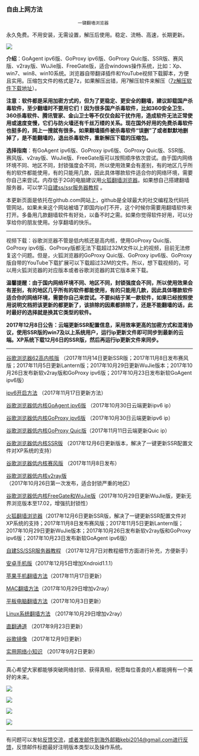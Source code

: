### ************************自由上网方法************************

                               一键翻墙浏览器


永久免费。不用安装，无需设置，解压后使用。稳定、流畅、高速，长期更新。

![](https://raw.githubusercontent.com/Alvin9999/pac2/master/%E5%9B%BE%E6%A0%87.PNG)


**介绍**：GoAgent ipv6版、GoProxy ipv6版、GoProxy Quic版、SSR版、赛风版、v2ray版、WuJie版、FreeGate版，适合windows操作系统，比如：Xp、win7、win8、win10系统。浏览器自带翻译插件和YouTube视频下载脚本，方便且实用。压缩包文件的格式是7z，如果解压出错，用7解压软件来解压（[7z解压软件下载地址](https://sparanoid.com/lab/7z/)）。

**注意：软件都是采用加密方式的，但为了更稳定、更安全的翻墙，建议卸载国产杀毒软件，至少翻墙时不要用它们！因为很多国产杀毒软件，比如360安全卫生、360杀毒软件、腾讯管家、金山卫士等不仅仅会起干扰作用，造成软件无法正常使用或速度变慢，它们与防火墙还有千丝万缕的关系。现在国外好用的免费杀毒软件也挺多的，网上一搜就有很多。如果翻墙插件被杀毒软件“误删”了或者默默地删掉了，是不能翻墙的，退出杀毒软件，重新解压下载的压缩包。**

**选择指南**：有GoAgent ipv6版、GoProxy ipv6版、GoProxy Quic版、SSR版、赛风版、v2ray版、WuJie版、FreeGate版可以按照顺序依次尝试。由于国内网络环境不同、地区不同，封锁强度会不同，所以使用效果会有差别，有的地区几乎所有的软件都能使用，有的只能用几款，因此具体哪款软件适合你的网络环境，需要你自己来尝试。内存低于2G的电脑建议用[火狐翻墙浏览器](https://github.com/Alvin9999/new-pac/wiki/%E7%81%AB%E7%8B%90%E7%BF%BB%E5%A2%99%E6%B5%8F%E8%A7%88%E5%99%A8)。如果想自己搭建翻墙服务器，可以学习[自建ss/ssr服务器教程](https://github.com/Alvin9999/new-pac/wiki/%E8%87%AA%E5%BB%BAss%E6%9C%8D%E5%8A%A1%E5%99%A8%E6%95%99%E7%A8%8B) 。

本更新页面是依托在github.com网站上，github是全球最大的社交编程及代码托管网站，如果未来这个网站被墙了即国内ip打不开，这个时候你需要用翻墙软件来打开。多备用几款翻墙软件有好处，以备不时之需。如果你觉得软件好用，可以分享给你的朋友使用。分享翻墙的快乐。

***

视频下载：谷歌浏览器不管是低内核还是高内核，使用GoProxy Quic版、GoProxy ipv6版、GoProxy版都无法下载超过32M文件以上的视频，目前无法修复这个问题。但是，火狐浏览器的GoProxy Quic版、GoProxy ipv6版、GoProxy版自带的YouTube下载扩展可以下载超过32M的文件。所以，想下载视频的，可以用火狐浏览器的对应版本或者谷歌浏览器的其它版本来下载。

**温馨提醒：由于国内网络环境不同、地区不同，封锁强度会不同，所以使用效果会有差别，有的地区几乎所有的软件都能使用，有的只能用几款，因此具体哪款软件适合你的网络环境，需要你自己来尝试。不要纠结于某一款软件，如果已经按照使用说明文档把该更新的都更新了，该排除的因素都排除了，还是不能翻墙的话，此时最好的选择就是换其它类型的软件。**

**2017年12月8日公告：云端更新SSR配置信息，采用效率更高的加密方式和混淆协议，使用SSR版的win7及以上系统用户，运行ip更新文件即可同步到最新的云端。XP系统下载12月6日的SSR版，然后再运行ip更新文件来同步。**

***

[谷歌浏览器62高内核版](https://github.com/Alvin9999/new-pac/wiki/%E9%AB%98%E5%86%85%E6%A0%B8%E7%89%88) （2017年11月14日更新SSR版；2017年11月8日发布赛风版；2017年11月5日更新Lantern版；2017年10月29日更新WuJie版本；2017年10月26日发布新软v2ray版和GoProxy ipv6版；2017年10月23日发布新软GoAgent ipv6版）

[ipv6开启方法](https://github.com/Alvin9999/new-pac/wiki/ipv6%E5%BC%80%E5%90%AF%E6%96%B9%E6%B3%95) （2017年11月17日更新方法）

[谷歌浏览器低内核GoAgent ipv6版](https://github.com/Alvin9999/new-pac/wiki/GoAgent-ipv6%E7%89%88) （2017年10月30日云端更新ipv6 ip）

[谷歌浏览器低内核GoProxy ipv6版](https://github.com/Alvin9999/new-pac/wiki/GoProxy-ipv6%E7%89%88) （2017年10月30日云端更新ipv6 ip）

[谷歌浏览器低内核GoProxy Quic版](https://github.com/Alvin9999/new-pac/wiki/GoProxy-Quic%E7%89%88)（2017年11月11日云端更新Quic ip）

[谷歌浏览器低内核SSR版](https://github.com/Alvin9999/new-pac/wiki/SSR%E7%89%88) （2017年12月6日更新版本，解决了一键更新SSR配置文件对XP系统的支持）

[谷歌浏览器低内核赛风版](https://github.com/Alvin9999/new-pac/wiki/%E8%B5%9B%E9%A3%8E%E7%89%88) （2017年11月8日发布）

[谷歌浏览器低内核v2ray版](https://github.com/Alvin9999/new-pac/wiki/v2ray%E7%89%88) （2017年10月26日第一次发布，适合封锁严重的地区）

[谷歌浏览器低内核FreeGate和WuJie版](https://github.com/Alvin9999/new-pac/wiki/FreeGate%E5%92%8CWuJie%E7%89%88)（2017年10月29日更新WuJie版，更新无界浏览版本至17.02，增强抗封锁性）

[火狐翻墙浏览器](https://github.com/Alvin9999/new-pac/wiki/%E7%81%AB%E7%8B%90%E7%BF%BB%E5%A2%99%E6%B5%8F%E8%A7%88%E5%99%A8)（2017年12月6日更新SSR版，解决了一键更新SSR配置文件对XP系统的支持；2017年11月8日发布赛风版；2017年11月5日更新Lantern版；2017年10月29日更新WuJie版本；2017年10月26日发布新软v2ray版和GoProxy ipv6版；2017年10月23日发布新软GoAgent ipv6版）

[自建SS/SSR服务器教程](https://github.com/Alvin9999/new-pac/wiki/%E8%87%AA%E5%BB%BAss%E6%9C%8D%E5%8A%A1%E5%99%A8%E6%95%99%E7%A8%8B) （2017年12月7日对教程细节方面进行补充，方便新手）

[安卓手机版](https://github.com/Alvin9999/new-pac/wiki/%E5%AE%89%E5%8D%93%E6%89%8B%E6%9C%BA%E7%89%88)（2017年12月5日增加Xndroid1.1.1）

[苹果手机翻墙方法](https://github.com/Alvin9999/new-pac/wiki/%E8%8B%B9%E6%9E%9C%E6%89%8B%E6%9C%BA%E7%BF%BB%E5%A2%99%E8%BD%AF%E4%BB%B6)（2017年11月17日更新）

[MAC翻墙方法](https://github.com/Alvin9999/new-pac/wiki/%E8%8B%B9%E6%9E%9C%E7%94%B5%E8%84%91MAC%E7%BF%BB%E5%A2%99%E8%BD%AF%E4%BB%B6)（2017年10月29日增加v2ray）

[平板电脑翻墙方法](https://github.com/Alvin9999/new-pac/wiki/%E5%B9%B3%E6%9D%BF%E7%94%B5%E8%84%91%E7%BF%BB%E5%A2%99%E8%BD%AF%E4%BB%B6)（2017年10月3日更新）

[Linux系统翻墙方法](https://github.com/Alvin9999/new-pac/wiki/Linux%E7%B3%BB%E7%BB%9F%E7%BF%BB%E5%A2%99%E6%96%B9%E6%B3%95) （2017年10月29日增加v2ray）

[直翻通道](https://github.com/Alvin9999/new-pac/wiki/%E7%9B%B4%E7%BF%BB%E9%80%9A%E9%81%93) （2017年9月23日更新）

[谷歌镜像](https://github.com/Alvin9999/new-pac/wiki/%E8%B0%B7%E6%AD%8C%E9%95%9C%E5%83%8F) （2017年12月9日更新）

[实用网络小知识](https://github.com/Alvin9999/new-pac/wiki/%E5%AE%9E%E7%94%A8%E7%BD%91%E7%BB%9C%E5%B0%8F%E7%9F%A5%E8%AF%86) （2017年9月2日更新）

***

真心希望大家都能够突破网络封锁、获得真相，祝愿每位善良的人都能拥有一个美好的未来。

![](https://raw.githubusercontent.com/Alvin9999/pac2/master/shenyun001.jpg)

![](https://raw.githubusercontent.com/Alvin9999/pac2/master/shenyun003.jpg)

![](https://raw.githubusercontent.com/Alvin9999/pac2/master/1.JPG)

![](https://raw.githubusercontent.com/Alvin9999/pac2/master/2.JPG)

***


有问题可以发帖[反馈交流](https://github.com/Alvin9999/new-pac/issues)，或者发邮件到海外邮箱kebi2014@gmail.com进行反馈，反馈邮件标题最好注明版本类型以及操作系统。